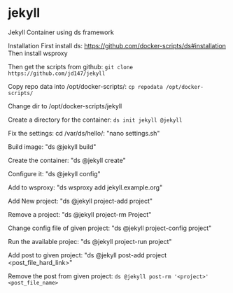 # jekyll
Jekyll Container using ds framework


Installation First install ds: 
https://github.com/docker-scripts/ds#installation Then install wsproxy

Then get the scripts from github: ```git clone https://github.com/jd147/jekyll```

Copy repo data into /opt/docker-scripts/: ```cp repodata /opt/docker-scripts/```

Change dir to /opt/docker-scripts/jekyll

Create a directory for the container: ```ds init jekyll @jekyll```

Fix the settings: cd /var/ds/hello/:
"nano settings.sh"

Build image: 
"ds @jekyll build" 

Create the container: 
"ds @jekyll create" 

Configure it: 
"ds @jekyll config"

Add to wsproxy: 
"ds wsproxy add jekyll.example.org"

Add New project:
"ds @jekyll project-add project"

Remove a project:
"ds @jekyll project-rm Project"

Change config file of given project:
"ds @jekyll project-config project" 

Run the available projec:
"ds @jekyll project-run project"

Add post to given project:
"ds @jekyll post-add project <post_file_hard_link>"

Remove the post from given project: ```ds @jekyll post-rm '<project>' <post_file_name>``` 
         
         


         
